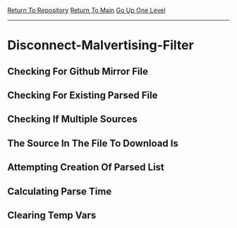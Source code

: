 [Return To Repository](https://github.com/deathbybandaid/piholeparser/)
[Return To Main](https://github.com/deathbybandaid/piholeparser/blob/master/RecentRunLogs/Mainlog.md)
[Go Up One Level](https://github.com/deathbybandaid/piholeparser/blob/master/RecentRunLogs/TopLevelScripts/30-Processing-Blacklists.md)
____________________________________
# Disconnect-Malvertising-Filter
## Checking For Github Mirror File
## Checking For Existing Parsed File
## Checking If Multiple Sources
## The Source In The File To Download Is
## Attempting Creation Of Parsed List
## Calculating Parse Time
## Clearing Temp Vars

